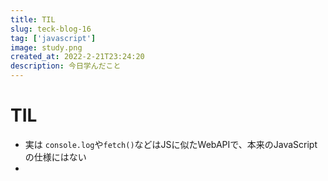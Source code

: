 ```yaml
---
title: TIL
slug: teck-blog-16
tag: ['javascript']
image: study.png
created_at: 2022-2-21T23:24:20
description: 今日学んだこと
---
```


# TIL
- 実は `console.log`や`fetch()`などはJSに似たWebAPIで、本来のJavaScriptの仕様にはない
- 